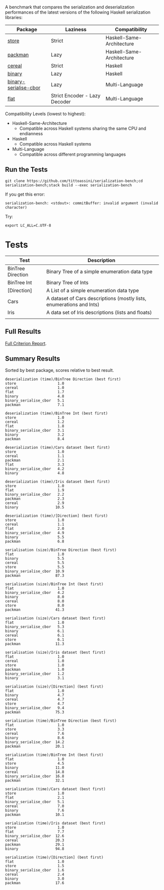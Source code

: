 A benchmark that compares the serialization and deserialization performances of the latest versions of the following Haskell serialization libraries:


| Package                                                                      | Laziness    | Compatibility              |
| ---                                                                          | ---         | ---                        |
| [store](https://hackage.haskell.org/package/store)                           | Strict      | Haskell-Same-Architecture  |
| [packman](http://hackage.haskell.org/package/packman)                        | Lazy        | Haskell-Same-Architecture  |
| [cereal](http://hackage.haskell.org/package/cereal)                          | Strict      | Haskell                    |
| [binary](http://hackage.haskell.org/package/binary)                          | Lazy        | Haskell                    |
| [binary-serialise-cbor](https://github.com/well-typed/binary-serialise-cbor) | Lazy        | Multi-Language             |
| [flat](https://github.com/tittoassini/flat)                                  | Strict Encoder - Lazy Decoder | Multi-Language             |

Compatibility Levels (lowest to highest):
* Haskell-Same-Architecture
  - Compatible across Haskell systems sharing the same CPU and endianness
* Haskell
  - Compatible across Haskell systems
* Multi-Language
  - Compatible across different programming languages

## Run the Tests

`git clone https://github.com/tittoassini/serialization-bench;cd serialization-bench;stack build --exec serialization-bench`

If you get this error:

`serialization-bench: <stdout>: commitBuffer: invalid argument (invalid character)`

Try:

`export LC_ALL=C.UTF-8`

# Tests

| Test              | Description                                                          |
| ---               | ---                                                                  |
| BinTree Direction | Binary Tree of a simple enumeration data type                        |
| BinTree Int       | Binary Tree of Ints                                                  |
| [Direction]       | A List of a simple enumeration data type                             |
| Cars              | A dataset of Cars descriptions (mostly lists, enumerations and Ints) |
| Iris              | A data set of Iris descriptions (lists and floats)                   |
|                   |                                                                      |


## Full Results

[Full Criterion Report](http://htmlpreview.github.io/?https://github.com/tittoassini/serialization-bench/blob/master/report.html).

## Summary Results

Sorted by best package, scores relative to best result.

```
deserialization (time)/BinTree Direction (best first)
store                   1.0
cereal                  1.0
flat                    1.7
binary                  4.8
binary_serialise_cbor   5.1
packman                 7.1

deserialization (time)/BinTree Int (best first)
store                   1.0
cereal                  1.2
flat                    1.8
binary_serialise_cbor   3.1
binary                  3.2
packman                 8.4

deserialization (time)/Cars dataset (best first)
store                   1.0
cereal                  1.1
packman                 2.1
flat                    3.3
binary_serialise_cbor   4.2
binary                  4.8

deserialization (time)/Iris dataset (best first)
store                   1.0
flat                    1.9
binary_serialise_cbor   2.2
packman                 2.3
cereal                  2.9
binary                 10.5

deserialization (time)/[Direction] (best first)
store                   1.0
cereal                  1.1
flat                    2.0
binary_serialise_cbor   4.9
binary                  5.5
packman                 6.8

serialisation (size)/BinTree Direction (best first)
flat                    1.0
binary                  5.5
cereal                  5.5
store                   5.5
binary_serialise_cbor  10.9
packman                87.3

serialisation (size)/BinTree Int (best first)
flat                    1.0
binary_serialise_cbor   4.2
binary                  8.0
cereal                  8.0
store                   8.0
packman                41.3

serialisation (size)/Cars dataset (best first)
flat                    1.0
binary_serialise_cbor   5.3
binary                  6.1
cereal                  6.1
store                   6.1
packman                11.3

serialisation (size)/Iris dataset (best first)
flat                    1.0
cereal                  1.0
store                   1.0
packman                 1.0
binary_serialise_cbor   1.2
binary                  3.1

serialisation (size)/[Direction] (best first)
flat                    1.0
binary                  4.7
cereal                  4.7
store                   4.7
binary_serialise_cbor   9.4
packman                75.3

serialization (time)/BinTree Direction (best first)
flat                    1.0
store                   3.3
cereal                  7.6
binary                  8.6
binary_serialise_cbor  14.2
packman                20.1

serialization (time)/BinTree Int (best first)
flat                    1.0
store                   4.5
binary                 11.0
cereal                 14.8
binary_serialise_cbor  16.8
packman                32.1

serialization (time)/Cars dataset (best first)
store                   1.0
flat                    2.1
binary_serialise_cbor   5.1
cereal                  7.0
binary                  7.6
packman                10.1

serialization (time)/Iris dataset (best first)
store                   1.0
flat                    7.7
binary_serialise_cbor  12.6
cereal                 20.3
packman                29.1
binary                 94.8

serialization (time)/[Direction] (best first)
flat                    1.0
store                   1.5
binary_serialise_cbor   1.6
cereal                  2.4
binary                  3.0
packman                17.6
```
